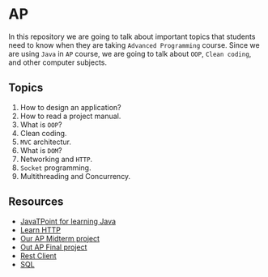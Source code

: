 # AP

In this repository we are going to talk about important topics that students need to know
when they are taking ```Advanced Programming``` course. Since we are using ```Java``` in
```AP``` course, we are going to talk about ```OOP```, ```Clean coding```, and other computer
subjects.

## Topics

1. How to design an application?
2. How to read a project manual.
3. What is ```OOP```?
4. Clean coding.
5. ```MVC``` architectur.
6. What is ```DOM```?
7. Networking and ```HTTP```.
8. ```Socket``` programming.
9. Multithreading and Concurrency.

## Resources

- [JavaTPoint for learning Java](https://www.javatpoint.com/java-tutorial)
- [Learn HTTP](https://www.tutorialspoint.com/http/index.htm)
- [Our AP Midterm project](https://github.com/amirhnajafiz-university/S2AP04)
- [Out AP Final project](https://github.com/amirhnajafiz-university/S2AP05)
- [Rest Client](https://github.com/FarshidNooshi/REST-Client)
- [SQL](https://www.javatpoint.com/sql-tutorial)
